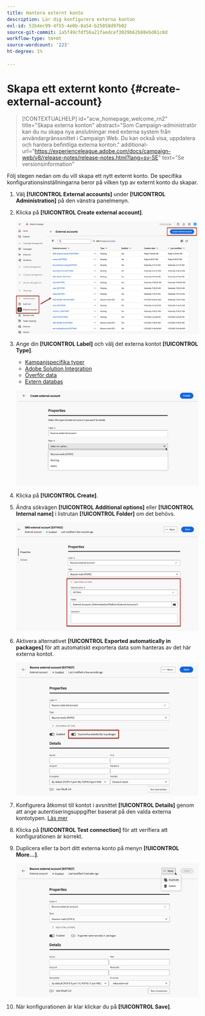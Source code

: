 ```yaml
---
title: Hantera externt konto
description: Lär dig konfigurera externa konton
exl-id: 52b4ec99-4f55-4e0b-8a54-b25058d97b02
source-git-commit: 1a5f49cfdf56a21faedcef3029b62b88ebd81c8d
workflow-type: tm+mt
source-wordcount: '223'
ht-degree: 1%

---
```


# Skapa ett externt konto {#create-external-account}

>[!CONTEXTUALHELP]
>id="acw_homepage_welcome_rn2"
>title="Skapa externa konton"
>abstract="Som Campaign-administratör kan du nu skapa nya anslutningar med externa system från användargränssnittet i Campaign Web. Du kan också visa, uppdatera och hantera befintliga externa konton."
>additional-url="https://experienceleague.adobe.com/docs/campaign-web/v8/release-notes/release-notes.html?lang=sv-SE" text="Se versionsinformation"

Följ stegen nedan om du vill skapa ett nytt externt konto. De specifika konfigurationsinställningarna beror på vilken typ av externt konto du skapar.

1. Välj **[!UICONTROL External accounts]** under **[!UICONTROL Administration]** på den vänstra panelmenyn.

1. Klicka på **[!UICONTROL Create external account]**.

   ![Skärmbild som visar alternativet att skapa ett externt konto i webbanvändargränssnittet.](assets/external_account_create_1.png)

1. Ange din **[!UICONTROL Label]** och välj det externa kontot **[!UICONTROL Type]**.

   * [Kampanjspecifika typer](external-account.md)
   * [Adobe Solution Integration](integration-external-account.md)
   * [Överför data](transfer-external-account.md)
   * [Extern databas](external-account-database.md)

   ![Skärmbild med fält för att ange etiketten och välja extern kontotyp.](assets/external_account_create_2.png)

1. Klicka på **[!UICONTROL Create]**.

1. Ändra sökvägen **[!UICONTROL Additional options]** eller **[!UICONTROL Internal name]** i listrutan **[!UICONTROL Folder]** om det behövs.

   ![Skärmbild med ytterligare alternativ för konfiguration av internt namn och mappsökväg.](assets/external_account_create_3.png)

1. Aktivera alternativet **[!UICONTROL Exported automatically in packages]** för att automatiskt exportera data som hanteras av det här externa kontot. <!--Exported where??-->

   ![Skärmbild som visar alternativet att aktivera automatisk export i paket.](assets/external_account_create_exported.png)

1. Konfigurera åtkomst till kontot i avsnittet **[!UICONTROL Details]** genom att ange autentiseringsuppgifter baserat på den valda externa kontotypen. [Läs mer](#bounce)

1. Klicka på **[!UICONTROL Test connection]** för att verifiera att konfigurationen är korrekt.

1. Duplicera eller ta bort ditt externa konto på menyn **[!UICONTROL More...]**.

   ![Skärmbild som visar menyn Mer med alternativ för att duplicera eller ta bort det externa kontot.](assets/external_account_create_4.png)

1. När konfigurationen är klar klickar du på **[!UICONTROL Save]**.
